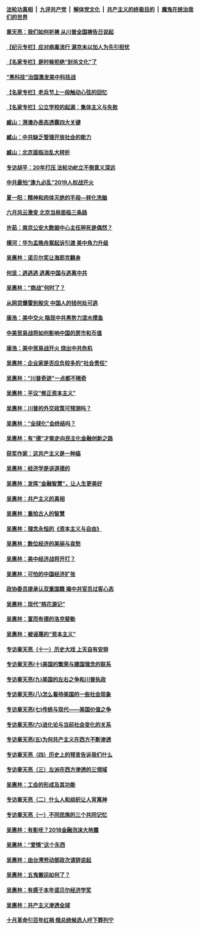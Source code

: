 ####  [法轮功真相](../../../../basic/blob/master/README.md?t=06281831) &nbsp;|&nbsp; [九评共产党](../../../../9ping.md/blob/master/README.md?t=06281831) &nbsp;|&nbsp; [解体党文化](../../../../jtdwh.md/blob/master/README.md?t=06281831)  &nbsp;|&nbsp; [共产主义的终极目的](../../../../gczydzjmd.md/blob/master/README.md?t=06281831) &nbsp;|&nbsp; [魔鬼在统治我们的世界](../../../../mgztzwmdsj.md/blob/master/README.md?t=06281831) 

#### [章天亮：我们如何祈祷 从川普全国祷告日说起](../pages/nsc423/n11944627.md?t=06281831) 

#### [【纪元专栏】应对病毒流行 渥京未以加人为先引担忧](../pages/nsc423/n11875714.md?t=06281831) 

#### [【名家专栏】是时候拒绝“封杀文化”了](../pages/nsc423/n11814093.md?t=06281831) 

#### [“黑科技”治国激发美中科技战](../pages/nsc423/n11638056.md?t=06281831) 

#### [【名家专栏】老兵节上一段触动心弦的回忆](../pages/nsc423/n11646016.md?t=06281831) 

#### [【名家专栏】公立学校的起源：集体主义与失败](../pages/nsc423/n11601833.md?t=06281831) 

#### [臧山：港澳办表态透露四大关键](../pages/nsc423/n11421628.md?t=06281831) 

#### [臧山：中共缺乏管理开放社会的能力](../pages/nsc423/n11407457.md?t=06281831) 

#### [臧山：北京面临治乱大转折](../pages/nsc423/n11406895.md?t=06281831) 

#### [专访胡平：20年打压 法轮功屹立不倒意义深远](../pages/nsc423/n11398800.md?t=06281831) 

#### [中共最怕“逢九必乱”2019人权战开火](../pages/nsc423/n11385248.md?t=06281831) 

#### [夏一阳：精神和肉体灭绝的手段—转化洗脑](../pages/nsc423/n11368250.md?t=06281831) 

#### [六月风云激变 北京当局面临三条路](../pages/nsc423/n11313668.md?t=06281831) 

#### [许茹：南京公安大数据中心主任猝死是偶然？](../pages/nsc423/n11064744.md?t=06281831) 

#### [横河：华为孟晚舟案起诉引渡 美中角力升级](../pages/nsc423/n11027230.md?t=06281831) 

#### [吴惠林：诺贝尔奖让海耶克翻身](../pages/nsc423/n10890049.md?t=06281831) 

#### [何坚：逃逃逃 逃离中国与逃离中共](../pages/nsc423/n10592891.md?t=06281831) 

#### [吴惠林：“商战”何时了？](../pages/nsc423/n10573558.md?t=06281831) 

#### [从网贷爆雷到股灾 中国人的钱何处可逃](../pages/nsc423/n10572800.md?t=06281831) 

#### [唐浩：美中交火 隐现中共黑势力混水摸鱼](../pages/nsc423/n10544040.md?t=06281831) 

#### [中美贸易战将如何影响中国的房市和币值](../pages/nsc423/n10543697.md?t=06281831) 

#### [唐浩：美中贸易战开火 烧出中共危机](../pages/nsc423/n10540126.md?t=06281831) 

#### [吴惠林：企业家是否应负较多的“社会责任”](../pages/nsc423/n10535022.md?t=06281831) 

#### [吴惠林：“川普奇迹”一点都不稀奇](../pages/nsc423/n10512808.md?t=06281831) 

#### [吴惠林：平议“修正资本主义”](../pages/nsc423/n10495724.md?t=06281831) 

#### [吴惠林：川普的外交政策可预测吗？](../pages/nsc423/n10462387.md?t=06281831) 

#### [吴惠林：“全球化”会终结吗？](../pages/nsc423/n10452838.md?t=06281831) 

#### [吴惠林：有“德”才能走向民主化金融创新之路](../pages/nsc423/n10432292.md?t=06281831) 

#### [获奖作家：这共产主义是一种癌](../pages/nsc423/n10431541.md?t=06281831) 

#### [吴惠林：经济学是讲道德的](../pages/nsc423/n10398014.md?t=06281831) 

#### [吴惠林：发挥“金融智慧”，让人生更美好](../pages/nsc423/n10375019.md?t=06281831) 

#### [吴惠林：共产主义的真相](../pages/nsc423/n10351394.md?t=06281831) 

#### [吴惠林：重拾古人的智慧](../pages/nsc423/n10337691.md?t=06281831) 

#### [吴惠林：理念永恒的《资本主义与自由》](../pages/nsc423/n10316274.md?t=06281831) 

#### [吴惠林：数位经济的美丽与哀愁](../pages/nsc423/n10292946.md?t=06281831) 

#### [吴惠林：美中经济战将开打？](../pages/nsc423/n10258825.md?t=06281831) 

#### [吴惠林：可怕的中国经济扩张](../pages/nsc423/n10219147.md?t=06281831) 

#### [政协委员提承认双重国籍 揭中共官员过客心态](../pages/nsc423/n10208809.md?t=06281831) 

#### [吴惠林：现代“桃花源记”](../pages/nsc423/n10185234.md?t=06281831) 

#### [吴惠林：富而有德的洛克斐勒](../pages/nsc423/n10142264.md?t=06281831) 

#### [吴惠林：被诬蔑的“资本主义”](../pages/nsc423/n10124816.md?t=06281831) 

#### [专访章天亮（十一）历史大戏 上天自有安排](../pages/nsc423/n10094905.md?t=06281831) 

#### [专访章天亮(十)美国的繁荣与建国理念的联系](../pages/nsc423/n10094899.md?t=06281831) 

#### [专访章天亮(九)美国的左右之争和川普执政](../pages/nsc423/n10094889.md?t=06281831) 

#### [专访章天亮(八)怎么看待美国的一些社会现象](../pages/nsc423/n10094857.md?t=06281831) 

#### [专访章天亮(七)传统与现代——美国价值之争](../pages/nsc423/n10093140.md?t=06281831) 

#### [专访章天亮(六)进化论与当前社会变化的关系](../pages/nsc423/n10092036.md?t=06281831) 

#### [专访章天亮(五)为何共产主义在西方不断渗透](../pages/nsc423/n10083620.md?t=06281831) 

#### [专访章天亮（四）历史上的预言告诉我们什么](../pages/nsc423/n10083606.md?t=06281831) 

#### [专访章天亮（三）左派在西方渗透的三领域](../pages/nsc423/n10081115.md?t=06281831) 

#### [吴惠林：工会的形成及其功能](../pages/nsc423/n10080633.md?t=06281831) 

#### [专访章天亮（二）什么人和组织让人背离神](../pages/nsc423/n10076637.md?t=06281831) 

#### [专访章天亮（一）不同民族的三个共同记忆](../pages/nsc423/n10074188.md?t=06281831) 

#### [吴惠林：有影呒？2018金融泡沫大地震](../pages/nsc423/n10040534.md?t=06281831) 

#### [吴惠林：“爱情”这个东西](../pages/nsc423/n10019423.md?t=06281831) 

#### [吴惠林：由台湾劳动部政次请辞说起](../pages/nsc423/n9979679.md?t=06281831) 

#### [吴惠林：五鬼搬运如何了？](../pages/nsc423/n9925338.md?t=06281831) 

#### [吴惠林：有感于本年诺贝尔经济学奖](../pages/nsc423/n9871883.md?t=06281831) 

#### [吴惠林：共产主义渗透全球](../pages/nsc423/n9812748.md?t=06281831) 

#### [十月革命引百年红祸 俄总统候选人吁下葬列宁](../pages/nsc423/n9810182.md?t=06281831) 

